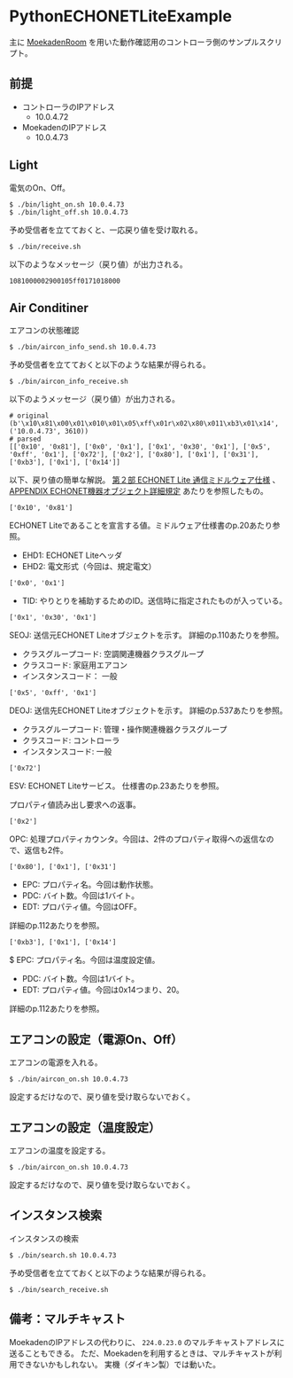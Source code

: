 # PythonECHONETLiteExample

主に [MoekadenRoom] を用いた動作確認用のコントローラ側のサンプルスクリプト。

[MoekadenRoom]: https://github.com/SonyCSL/MoekadenRoom


## 前提

* コントローラのIPアドレス
  * 10.0.4.72
* MoekadenのIPアドレス
  * 10.0.4.73

## Light

電気のOn、Off。

```shell
$ ./bin/light_on.sh 10.0.4.73
$ ./bin/light_off.sh 10.0.4.73
```

予め受信者を立てておくと、一応戻り値を受け取れる。

```shell
$ ./bin/receive.sh
```

以下のようなメッセージ（戻り値）が出力される。

```
1081000002900105ff0171018000
```

## Air Conditiner

エアコンの状態確認

```shell
$ ./bin/aircon_info_send.sh 10.0.4.73
```

予め受信者を立てておくと以下のような結果が得られる。

```shell
$ ./bin/aircon_info_receive.sh
```

以下のようメッセージ（戻り値）が出力される。

```
# original
(b'\x10\x81\x00\x01\x010\x01\x05\xff\x01r\x02\x80\x011\xb3\x01\x14', ('10.0.4.73', 3610))
# parsed
[['0x10', '0x81'], ['0x0', '0x1'], ['0x1', '0x30', '0x1'], ['0x5', '0xff', '0x1'], ['0x72'], ['0x2'], ['0x80'], ['0x1'], ['0x31'], ['0xb3'], ['0x1'], ['0x14']]
```

以下、戻り値の簡単な解説。
[第２部 ECHONET Lite 通信ミドルウェア仕様] 、[APPENDIX ECHONET機器オブジェクト詳細規定] あたりを参照したもの。

[第２部 ECHONET Lite 通信ミドルウェア仕様]: https://echonet.jp/wp/wp-content/uploads/pdf/General/Standard/ECHONET_lite_V1_13_jp/ECHONET-Lite_Ver.1.13_02.pdf
[APPENDIX ECHONET機器オブジェクト詳細規定]: https://echonet.jp/wp/wp-content/uploads/pdf/General/Standard/Release/Release_N_jp/Appendix_Release_N.pdf

```
['0x10', '0x81']
```

ECHONET Liteであることを宣言する値。ミドルウェア仕様書のp.20あたり参照。

- EHD1: ECHONET Liteヘッダ
- EHD2: 電文形式（今回は、規定電文）

```
['0x0', '0x1']
```

- TID: やりとりを補助するためのID。送信時に指定されたものが入っている。

```
['0x1', '0x30', '0x1']
```

SEOJ: 送信元ECHONET Liteオブジェクトを示す。
詳細のp.110あたりを参照。

- クラスグループコード: 空調関連機器クラスグループ
- クラスコード: 家庭用エアコン
- インスタンスコード： 一般

```
['0x5', '0xff', '0x1']
```
DEOJ: 送信先ECHONET Liteオブジェクトを示す。
詳細のp.537あたりを参照。

- クラスグループコード: 管理・操作関連機器クラスグループ
- クラスコード: コントローラ
- インスタンスコード: 一般

```
['0x72']
```

ESV: ECHONET Liteサービス。
仕様書のp.23あたりを参照。

プロパティ値読み出し要求への返事。

```
['0x2']
```

OPC: 処理プロパティカウンタ。今回は、2件のプロパティ取得への返信なので、返信も2件。

```
['0x80'], ['0x1'], ['0x31']
```

- EPC: プロパティ名。今回は動作状態。
- PDC: バイト数。今回は1バイト。
- EDT: プロパティ値。今回はOFF。

詳細のp.112あたりを参照。

```
['0xb3'], ['0x1'], ['0x14']
```

$ EPC: プロパティ名。今回は温度設定値。
- PDC: バイト数。今回は1バイト。
- EDT: プロパティ値。今回は0x14つまり、20。

詳細のp.112あたりを参照。

## エアコンの設定（電源On、Off）

エアコンの電源を入れる。

```shell
$ ./bin/aircon_on.sh 10.0.4.73
```

設定するだけなので、戻り値を受け取らないでおく。

## エアコンの設定（温度設定）

エアコンの温度を設定する。

```shell
$ ./bin/aircon_on.sh 10.0.4.73
```

設定するだけなので、戻り値を受け取らないでおく。

## インスタンス検索

インスタンスの検索

```shell
$ ./bin/search.sh 10.0.4.73
```

予め受信者を立てておくと以下のような結果が得られる。

```shell
$ ./bin/search_receive.sh
```

## 備考：マルチキャスト

MoekadenのIPアドレスの代わりに、 `224.0.23.0` のマルチキャストアドレスに送ることもできる。
ただ、Moekadenを利用するときは、マルチキャストが利用できないかもしれない。
実機（ダイキン製）では動いた。
